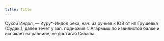 ```yaml
---
title: Title
---
```


Сухой Индол, — Куру*-Индол река, нач. из ручьев к ЮВ от нп Грушевка (Судак.),
далее течет у зап. подножия г. Агармыш по извилистой балке и иссякает на
равнине, не достигая Сиваша.
